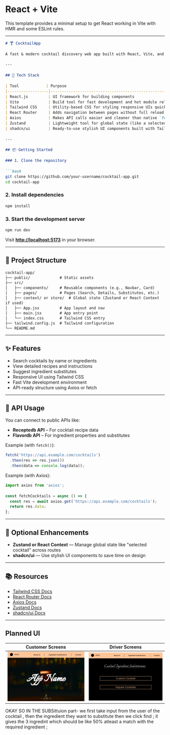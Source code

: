 # React + Vite

This template provides a minimal setup to get React working in Vite with HMR and some ESLint rules.
 

---
 

````md
# 🍸 CocktailApp

A fast & modern cocktail discovery web app built with React, Vite, and Tailwind CSS. Users can search for cocktails, view detailed recipes, and find ingredient substitutes. Designed for responsiveness and future expandability using clean architecture and optional tools like Zustand and shadcn/ui.

---

## 🚀 Tech Stack

| Tool            | Purpose                                                                 |
|------------------|-------------------------------------------------------------------------|
| React.js         | UI framework for building components                                    |
| Vite             | Build tool for fast development and hot module reload                   |
| Tailwind CSS     | Utility-based CSS for styling responsive UIs quickly                    |
| React Router     | Adds navigation between pages without full reload                       |
| Axios            | Makes API calls easier and cleaner than native `fetch()`                |
| Zustand          | Lightweight tool for global state (like a selected cocktail)            |
| shadcn/ui        | Ready-to-use stylish UI components built with Tailwind (e.g., buttons)  |

---

## 📦 Getting Started

### 1. Clone the repository

```bash
git clone https://github.com/your-username/cocktail-app.git
cd cocktail-app
````

### 2. Install dependencies

```bash
npm install
```

### 3. Start the development server

```bash
npm run dev
```

Visit **[http://localhost:5173](http://localhost:5173)** in your browser.

---

## 🧱 Project Structure

```
cocktail-app/
├── public/             # Static assets
├── src/
│   ├── components/     # Reusable components (e.g., Navbar, Card)
│   ├── pages/          # Pages (Search, Details, Substitutes, etc.)
│   ├── context/ or store/  # Global state (Zustand or React Context if used)
│   ├── App.jsx         # App layout and nav
│   ├── main.jsx        # App entry point
│   └── index.css       # Tailwind CSS entry
├── tailwind.config.js  # Tailwind configuration
└── README.md
```

---

## ✨ Features

*  Search cocktails by name or ingredients
*  View detailed recipes and instructions
*  Suggest ingredient substitutes
*  Responsive UI using Tailwind CSS
*  Fast Vite development environment
*  API-ready structure using Axios or fetch

---

## 📡 API Usage

You can connect to public APIs like:

* **Receptedb API** – For cocktail recipe data
* **Flavordb API** – For ingredient properties and substitutes

Example (with `fetch()`):

```js
fetch('https://api.example.com/cocktails')
  .then(res => res.json())
  .then(data => console.log(data));
```

Example (with Axios):

```js
import axios from 'axios';

const fetchCocktails = async () => {
  const res = await axios.get('https://api.example.com/cocktails');
  return res.data;
};
```

---

## 🌿 Optional Enhancements

 
* **Zustand or React Context** — Manage global state like "selected cocktail" across routes
* **shadcn/ui** — Use stylish UI components to save time on design

---

## 📚 Resources

* [Tailwind CSS Docs](https://tailwindcss.com/docs)
* [React Router Docs](https://reactrouter.com/)
* [Axios Docs](https://axios-http.com/docs/intro)
* [Zustand Docs](https://github.com/pmndrs/zustand)
* [shadcn/ui Docs](https://ui.shadcn.com/docs)

 
---



## Planned UI

| Customer Screens | Driver Screens |
|-----------|------------|
| ![User Role](./src/assets/cocktail1.png) | ![Driver Role](./src/assets/cocktail2.png) |
 
 OKAY SO IN THE SUBSittuion part- we first take input from the user of the cocktail , then the ingredient they want to substitute then we click find ; it gives the 3 ingredint which should be like 50% atleast a match  with the required ingredient ; 